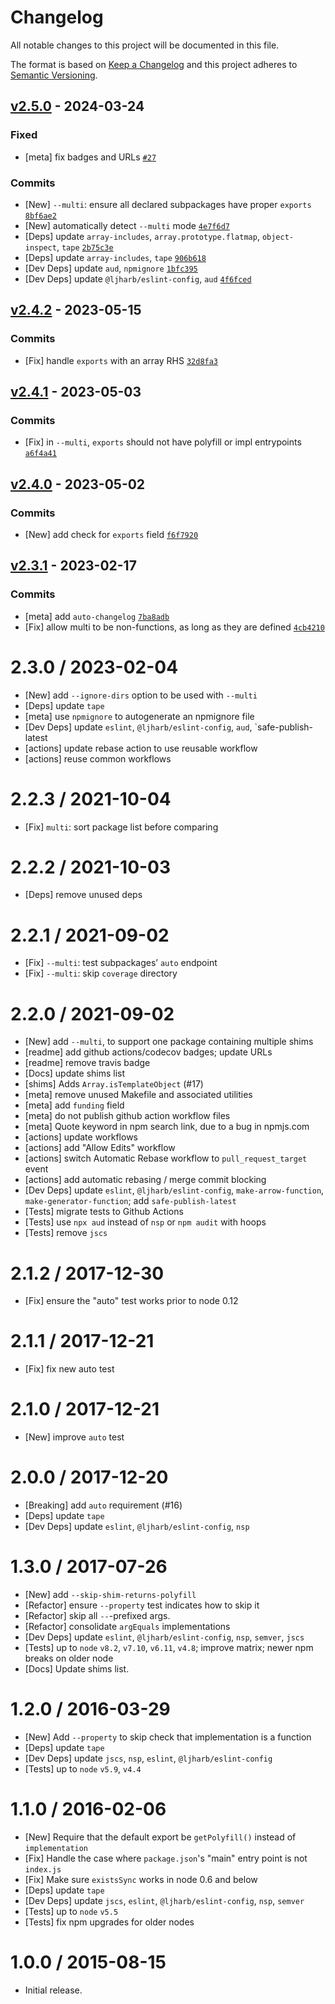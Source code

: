 # Changelog

All notable changes to this project will be documented in this file.

The format is based on [Keep a Changelog](https://keepachangelog.com/en/1.0.0/)
and this project adheres to [Semantic Versioning](https://semver.org/spec/v2.0.0.html).

## [v2.5.0](https://github.com/es-shims/es-shim-api/compare/v2.4.2...v2.5.0) - 2024-03-24

### Fixed

- [meta] fix badges and URLs [`#27`](https://github.com/es-shims/es-shim-api/issues/27)

### Commits

- [New] `--multi`: ensure all declared subpackages have proper `exports` [`8bf6ae2`](https://github.com/es-shims/es-shim-api/commit/8bf6ae28d6353c1db524394578b4b9990f144895)
- [New] automatically detect `--multi` mode [`4e7f6d7`](https://github.com/es-shims/es-shim-api/commit/4e7f6d7ed5730e04051583b7e08285e3af49a4d8)
- [Deps] update `array-includes`, `array.prototype.flatmap`, `object-inspect`, `tape` [`2b75c3e`](https://github.com/es-shims/es-shim-api/commit/2b75c3eddc239c3f74c12c7e460541df0d9a85e3)
- [Deps] update `array-includes`, `tape` [`906b618`](https://github.com/es-shims/es-shim-api/commit/906b6184f9cec05b887494946005e66a0fd0e518)
- [Dev Deps] update `aud`, `npmignore` [`1bfc395`](https://github.com/es-shims/es-shim-api/commit/1bfc395a35ef73b17ffd4fa4cc11f2bcebd799a5)
- [Dev Deps] update `@ljharb/eslint-config`, `aud` [`4f6fced`](https://github.com/es-shims/es-shim-api/commit/4f6fcedc032bc749375c9c03ce1c9916dab713c9)

## [v2.4.2](https://github.com/es-shims/es-shim-api/compare/v2.4.1...v2.4.2) - 2023-05-15

### Commits

- [Fix] handle `exports` with an array RHS [`32d8fa3`](https://github.com/es-shims/es-shim-api/commit/32d8fa35f96bd724c3866e7eb7bc237af8536213)

## [v2.4.1](https://github.com/es-shims/es-shim-api/compare/v2.4.0...v2.4.1) - 2023-05-03

### Commits

- [Fix] in `--multi`, `exports` should not have polyfill or impl entrypoints [`a6f4a41`](https://github.com/es-shims/es-shim-api/commit/a6f4a41d743d4d4dc238cf2e5cd9e7ea1787287b)

## [v2.4.0](https://github.com/es-shims/es-shim-api/compare/v2.3.1...v2.4.0) - 2023-05-02

### Commits

- [New] add check for `exports` field [`f6f7920`](https://github.com/es-shims/es-shim-api/commit/f6f79200d691b2902bcc62a8c331e5e336a0f4ca)

## [v2.3.1](https://github.com/es-shims/es-shim-api/compare/v2.3.0...v2.3.1) - 2023-02-17

### Commits

- [meta] add `auto-changelog` [`7ba8adb`](https://github.com/es-shims/es-shim-api/commit/7ba8adb08399c225cd069c094c0cf2d45170ce3d)
- [Fix] allow multi to be non-functions, as long as they are defined [`4cb4210`](https://github.com/es-shims/es-shim-api/commit/4cb421009ffb3b1adf3f7a544ca867662fa8f41c)

<!-- auto-changelog-above -->

2.3.0 / 2023-02-04
==================
  * [New] add `--ignore-dirs` option to be used with `--multi`
  * [Deps] update `tape`
  * [meta] use `npmignore` to autogenerate an npmignore file
  * [Dev Deps] update `eslint`, `@ljharb/eslint-config`, `aud`, `safe-publish-latest
  * [actions] update rebase action to use reusable workflow
  * [actions] reuse common workflows

2.2.3 / 2021-10-04
==================
  * [Fix] `multi`: sort package list before comparing

2.2.2 / 2021-10-03
==================
  * [Deps] remove unused deps

2.2.1 / 2021-09-02
==================
  * [Fix] `--multi`: test subpackages’ `auto` endpoint
  * [Fix] `--multi`: skip `coverage` directory

2.2.0 / 2021-09-02
==================
  * [New] add `--multi`, to support one package containing multiple shims
  * [readme] add github actions/codecov badges; update URLs
  * [readme] remove travis badge
  * [Docs] update shims list
  * [shims] Adds `Array.isTemplateObject` (#17)
  * [meta] remove unused Makefile and associated utilities
  * [meta] add `funding` field
  * [meta] do not publish github action workflow files
  * [meta] Quote keyword in npm search link, due to a bug in npmjs.com
  * [actions] update workflows
  * [actions] add "Allow Edits" workflow
  * [actions] switch Automatic Rebase workflow to `pull_request_target` event
  * [actions] add automatic rebasing / merge commit blocking
  * [Dev Deps] update `eslint`, `@ljharb/eslint-config`, `make-arrow-function`, `make-generator-function`; add `safe-publish-latest`
  * [Tests] migrate tests to Github Actions
  * [Tests] use `npx aud` instead of `nsp` or `npm audit` with hoops
  * [Tests] remove `jscs`

2.1.2 / 2017-12-30
==================
  * [Fix] ensure the "auto" test works prior to node 0.12

2.1.1 / 2017-12-21
==================
  * [Fix] fix new auto test

2.1.0 / 2017-12-21
==================
  * [New] improve `auto` test

2.0.0 / 2017-12-20
==================
  * [Breaking] add `auto` requirement (#16)
  * [Deps] update `tape`
  * [Dev Deps] update `eslint`, `@ljharb/eslint-config`, `nsp`

1.3.0 / 2017-07-26
==================
  * [New] add `--skip-shim-returns-polyfill`
  * [Refactor] ensure `--property` test indicates how to skip it
  * [Refactor] skip all `--`-prefixed args.
  * [Refactor] consolidate `argEquals` implementations
  * [Dev Deps] update `eslint`, `@ljharb/eslint-config`, `nsp`, `semver`, `jscs`
  * [Tests] up to `node` `v8.2`, `v7.10`, `v6.11`, `v4.8`; improve matrix; newer npm breaks on older node
  * [Docs] Update shims list.

1.2.0 / 2016-03-29
==================
  * [New] Add `--property` to skip check that implementation is a function
  * [Deps] update `tape`
  * [Dev Deps] update `jscs`, `nsp`, `eslint`, `@ljharb/eslint-config`
  * [Tests] up to `node` `v5.9`, `v4.4`

1.1.0 / 2016-02-06
==================
  * [New] Require that the default export be `getPolyfill()` instead of `implementation`
  * [Fix] Handle the case where `package.json`'s "main" entry point is not `index.js`
  * [Fix] Make sure `existsSync` works in node 0.6 and below
  * [Deps] update `tape`
  * [Dev Deps] update `jscs`, `eslint`, `@ljharb/eslint-config`, `nsp`, `semver`
  * [Tests] up to `node` `v5.5`
  * [Tests] fix npm upgrades for older nodes

1.0.0 / 2015-08-15
==================
  * Initial release.
